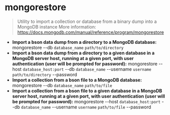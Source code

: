 # mongorestore
> Utility to import a collection or database from a binary dump into a MongoDB instance
> More information: <https://docs.mongodb.com/manual/reference/program/mongorestore>
- **Import a bson data dump from a directory to a MongoDB database:**
mongorestore --db `database_name` `path/to/directory`
- **Import a bson data dump from a directory to a given database in a MongoDB server host, running at a given port, with user authentication (user will be prompted for password):**
mongorestore --host `database_host:port` --db `database_name` --username `username` `path/to/directory` --password
- **Import a collection from a bson file to a MongoDB database:**
mongorestore --db `database_name` `path/to/file`
- **Import a collection from a bson file to a given database in a MongoDB server host, running at a given port, with user authentication (user will be prompted for password):**
mongorestore --host `database_host:port` --db `database_name` --username `username` `path/to/file` --password
